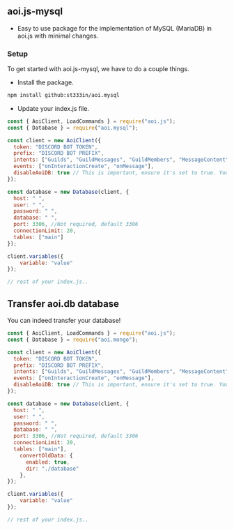 ## aoi.js-mysql

- Easy to use package for the implementation of MySQL (MariaDB) in aoi.js with minimal changes.

### Setup

To get started with aoi.js-mysql, we have to do a couple things.

- Install the package.
```bash
npm install github:st333in/aoi.mysql
```

- Update your index.js file.

```js
const { AoiClient, LoadCommands } = require("aoi.js");
const { Database } = require("aoi.mysql");

const client = new AoiClient({
  token: "DISCORD BOT TOKEN",
  prefix: "DISCORD BOT PREFIX",
  intents: ["Guilds", "GuildMessages", "GuildMembers", "MessageContent"],
  events: ["onInteractionCreate", "onMessage"],
  disableAoiDB: true // This is important, ensure it's set to true. You can't use both at once.
});

const database = new Database(client, {
  host: " ",        
  user: " ", 
  password: " ",
  database: " ",
  port: 3306, //Not required, default 3306
  connectionLimit: 20,
  tables: ["main"]
});

client.variables({
    variable: "value"
});

// rest of your index.js..
```

## Transfer aoi.db database

You can indeed transfer your database!

```js
const { AoiClient, LoadCommands } = require("aoi.js");
const { Database } = require("aoi.mongo");

const client = new AoiClient({
  token: "DISCORD BOT TOKEN",
  prefix: "DISCORD BOT PREFIX",
  intents: ["Guilds", "GuildMessages", "GuildMembers", "MessageContent"],
  events: ["onInteractionCreate", "onMessage"],
  disableAoiDB: true // This is important, ensure it's set to true. You can't use both at once.
});

const database = new Database(client, {
  host: " ",        
  user: " ", 
  password: " ",
  database: " ",
  port: 3306, //Not required, default 3306
  connectionLimit: 20,
  tables: ["main"],
    convertOldData: {
      enabled: true,
      dir: "./database"
    },
});

client.variables({
    variable: "value"
});

// rest of your index.js..
```
